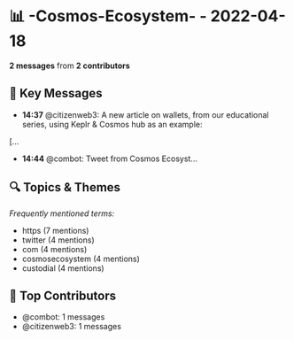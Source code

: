 # 📊 -Cosmos-Ecosystem- - 2022-04-18
**2 messages** from **2 contributors**

## 💬 Key Messages
- **14:37** @citizenweb3: A new article on wallets, from our educational series, using Keplr & Cosmos hub as an example:

[...
- **14:44** @combot: [‌‌‌‌‎⁠](https://twitter.com/CosmosEcosystem/status/1516065058568253446)Tweet from Cosmos Ecosyst...

## 🔍 Topics & Themes
*Frequently mentioned terms:*
- https (7 mentions)
- twitter (4 mentions)
- com (4 mentions)
- cosmosecosystem (4 mentions)
- custodial (4 mentions)

## 👥 Top Contributors
- @combot: 1 messages
- @citizenweb3: 1 messages